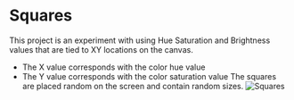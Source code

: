 # Squares

This project is an experiment with using Hue Saturation and Brightness values that are tied to XY locations on the canvas.

- The X value corresponds with the color hue value
- The Y value corresponds with the color saturation value
The squares are placed random on the screen and contain random sizes. 
![Squares]()
